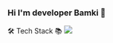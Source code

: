 ### Hi I'm developer Bamki 👋

🛠 Tech Stack 📚
<img src="https://img.shields.io/badge/Firebase-FFCA28?style=flat-square&logo=firebase&logoColor=white"/>


     
<!--
**qjarl5678/qjarl5678** is a ✨ _special_ ✨ repository because its `README.md` (this file) appears on your GitHub profile.

Here are some ideas to get you started:

- 🔭 I’m currently working on ...
- 🌱 I’m currently learning ...
- 👯 I’m looking to collaborate on ...
- 🤔 I’m looking for help with ...
- 💬 Ask me about ...
- 📫 How to reach me: ...
- 😄 Pronouns: ...
- ⚡ Fun fact: ...
-->
